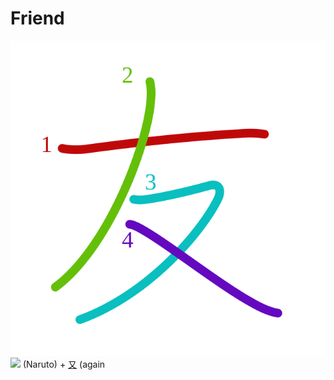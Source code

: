 # Friend
![53cb](Kanji/kanji-colorize/53cb.svg)
![](http://www.kanjidamage.com/assets/radsmall/naruto-aecd1e52c2ea07589d7b69aa5d2646507637322fcb46a1a28f8663f144828dc0.jpg) (Naruto) + [又](Kanji/kanji-dict/又.md) (again